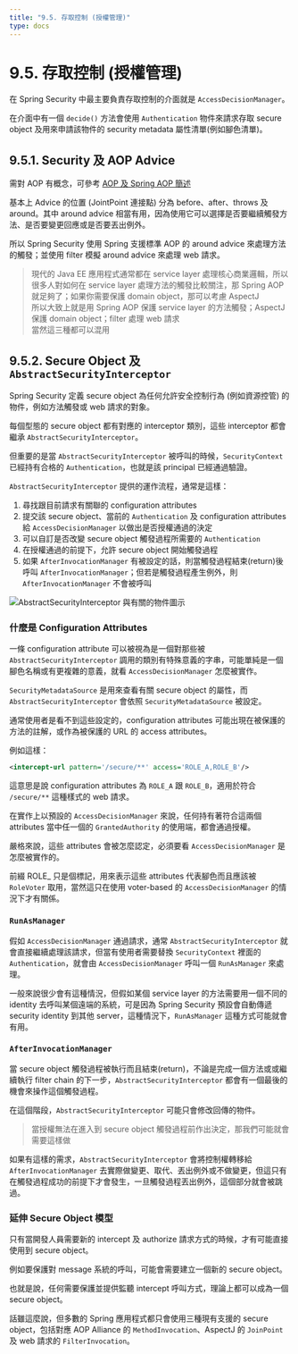 ```yaml
---
title: "9.5. 存取控制 (授權管理)"
type: docs
---
```


# 9.5. 存取控制 (授權管理)

在 Spring Security 中最主要負責存取控制的介面就是 `AccessDecisionManager`。

在介面中有一個 `decide()` 方法會使用 `Authentication` 物件來請求存取 secure object 及用來申請該物件的 security metadata 屬性清單(例如腳色清單)。

## 9.5.1. Security 及 AOP Advice

需對 AOP 有概念，可參考 [AOP 及 Spring AOP 簡述](https://idontwannarock.github.io/tech_blog/2018/04/aop-and-spring-aop-basic/)

基本上 Advice 的位置 (JointPoint 連接點) 分為 before、after、throws 及 around。其中 around advice 相當有用，因為使用它可以選擇是否要繼續觸發方法、是否要變更回應或是否要丟出例外。

所以 Spring Security 使用 Spring 支援標準 AOP 的 around advice 來處理方法的觸發；並使用 filter 模擬 around advice 來處理 web 請求。

> 現代的 Java EE 應用程式通常都在 service layer 處理核心商業邏輯，所以很多人對如何在 service layer 處理方法的觸發比較關注，那 Spring AOP 就足夠了；如果你需要保護 domain object，那可以考慮 AspectJ  
> 所以大致上就是用 Spring AOP 保護 service layer 的方法觸發；AspectJ 保護 domain object；filter 處理 web 請求  
> 當然這三種都可以混用

## 9.5.2. Secure Object 及 `AbstractSecurityInterceptor`

Spring Security 定義 secure object 為任何允許安全控制行為 (例如資源控管) 的物件，例如方法觸發或 web 請求的對象。

每個型態的 secure object 都有對應的 interceptor 類別，這些 interceptor 都會繼承 `AbstractSecurityInterceptor`。

但重要的是當 `AbstractSecurityInterceptor` 被呼叫的時候，`SecurityContext` 已經持有合格的 `Authentication`，也就是該 principal 已經通過驗證。

`AbstractSecurityInterceptor` 提供的運作流程，通常是這樣：

1. 尋找跟目前請求有關聯的 configuration attributes
2. 提交該 secure object、當前的 `Authentication` 及 configuration attributes 給 `AccessDecisionManager` 以做出是否授權通過的決定
3. 可以自訂是否改變 secure object 觸發過程所需要的 `Authentication`
4. 在授權通過的前提下，允許 secure object 開始觸發過程
5. 如果 `AfterInvocationManager` 有被設定的話，則當觸發過程結束(return)後呼叫 `AfterInvocationManager`；但若是觸發過程產生例外，則 `AfterInvocationManager` 不會被呼叫

![AbstractSecurityInterceptor 與有關的物件圖示](https://docs.spring.io/spring-security/site/docs/current/reference/htmlsingle/images/security-interception.png "AbstractSecurityInterceptor 與有關的物件圖示")

### 什麼是 Configuration Attributes

一條 configuration attribute 可以被視為是一個對那些被 `AbstractSecurityInterceptor` 調用的類別有特殊意義的字串，可能單純是一個腳色名稱或有更複雜的意義，就看 `AccessDecisionManager` 怎麼被實作。

`SecurityMetadataSource` 是用來查看有關 secure object 的屬性，而 `AbstractSecurityInterceptor` 會依照 `SecurityMetadataSource` 被設定。

通常使用者是看不到這些設定的，configuration attributes 可能出現在被保護的方法的註解，或作為被保護的 URL 的 access attributes。

例如這樣：

```xml
<intercept-url pattern='/secure/**' access='ROLE_A,ROLE_B'/>
```

這意思是說 configuration attributes 為 `ROLE_A` 跟 `ROLE_B`，適用於符合 `/secure/**` 這種樣式的 web 請求。

在實作上以預設的 `AccessDecisionManager` 來說，任何持有著符合這兩個 attributes 當中任一個的 `GrantedAuthority` 的使用端，都會通過授權。

嚴格來說，這些 attributes 會被怎麼認定，必須要看 `AccessDecisionManager` 是怎麼被實作的。

前綴 ROLE_ 只是個標記，用來表示這些 attributes 代表腳色而且應該被 `RoleVoter` 取用，當然這只在使用 voter-based 的 `AccessDecisionManager` 的情況下才有關係。

### `RunAsManager`

假如 `AccessDecisionManager` 通過請求，通常 `AbstractSecurityInterceptor` 就會直接繼續處理該請求，但當有使用者需要替換 `SecurityContext` 裡面的 `Authentication`，就會由 `AccessDecisionManager` 呼叫一個 `RunAsManager` 來處理。

一般來說很少會有這種情況，但假如某個 service layer 的方法需要用一個不同的 identity 去呼叫某個遠端的系統，可是因為 Spring Security 預設會自動傳遞 security identity 到其他 server，這種情況下，`RunAsManager` 這種方式可能就會有用。

### `AfterInvocationManager`

當 secure object 觸發過程被執行而且結束(return)，不論是完成一個方法或或繼續執行 filter chain 的下一步，`AbstractSecurityInterceptor` 都會有一個最後的機會來操作這個觸發過程。

在這個階段，`AbstractSecurityInterceptor` 可能只會修改回傳的物件。

> 當授權無法在進入到 secure object 觸發過程前作出決定，那我們可能就會需要這樣做

如果有這樣的需求，`AbstractSecurityInterceptor` 會將控制權轉移給 `AfterInvocationManager` 去實際做變更、取代、丟出例外或不做變更，但這只有在觸發過程成功的前提下才會發生，一旦觸發過程丟出例外，這個部分就會被跳過。

### 延伸 Secure Object 模型

只有當開發人員需要新的 intercept 及 authorize 請求方式的時候，才有可能直接使用到 secure object。

例如要保護對 message 系統的呼叫，可能會需要建立一個新的 secure object。

也就是說，任何需要保護並提供監聽 intercept 呼叫方式，理論上都可以成為一個 secure object。

話雖這麼說，但多數的 Spring 應用程式都只會使用三種現有支援的 secure object，包括對應 AOP Alliance 的 `MethodInvocation`、AspectJ 的 `JoinPoint` 及 web 請求的 `FilterInvocation`。
